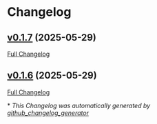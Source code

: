 # Changelog

## [v0.1.7](https://github.com/6C656C65/pythonrunner/tree/v0.1.7) (2025-05-29)

[Full Changelog](https://github.com/6C656C65/pythonrunner/compare/v0.1.6...v0.1.7)

## [v0.1.6](https://github.com/6C656C65/pythonrunner/tree/v0.1.6) (2025-05-29)

[Full Changelog](https://github.com/6C656C65/pythonrunner/compare/f287e8044c0160b0eb75acd430bdc8044cc9bca2...v0.1.6)



\* *This Changelog was automatically generated by [github_changelog_generator](https://github.com/github-changelog-generator/github-changelog-generator)*
